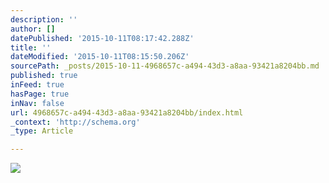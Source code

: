 ```yaml
---
description: ''
author: []
datePublished: '2015-10-11T08:17:42.288Z'
title: ''
dateModified: '2015-10-11T08:15:50.206Z'
sourcePath: _posts/2015-10-11-4968657c-a494-43d3-a8aa-93421a8204bb.md
published: true
inFeed: true
hasPage: true
inNav: false
url: 4968657c-a494-43d3-a8aa-93421a8204bb/index.html
_context: 'http://schema.org'
_type: Article

---
```

![](https://the-grid-user-content.s3-us-west-2.amazonaws.com/8e68a150-e555-4ab9-8266-55ca5ae01f2a.png)